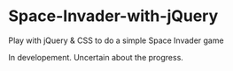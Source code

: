 Space-Invader-with-jQuery
=========================

Play with jQuery &amp; CSS to do a simple Space Invader game

In developement. Uncertain about the progress.
